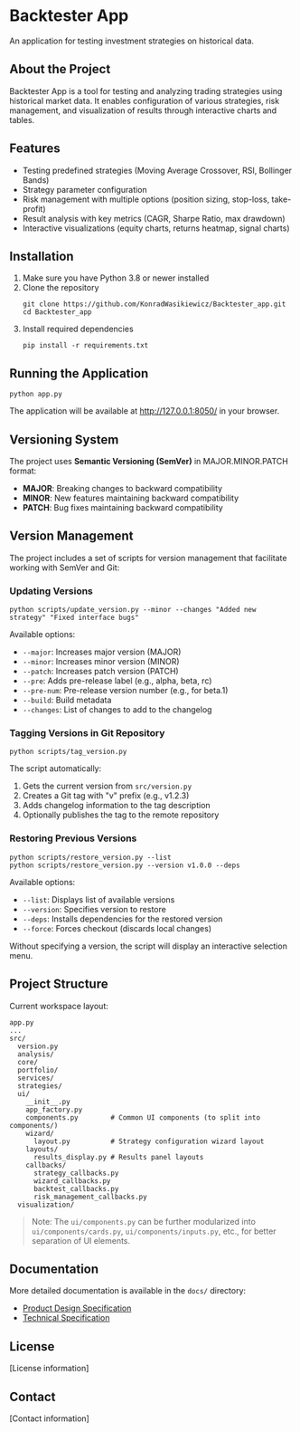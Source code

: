 # Backtester App

An application for testing investment strategies on historical data.

## About the Project

Backtester App is a tool for testing and analyzing trading strategies using historical market data. It enables configuration of various strategies, risk management, and visualization of results through interactive charts and tables.

## Features

- Testing predefined strategies (Moving Average Crossover, RSI, Bollinger Bands)
- Strategy parameter configuration
- Risk management with multiple options (position sizing, stop-loss, take-profit)
- Result analysis with key metrics (CAGR, Sharpe Ratio, max drawdown)
- Interactive visualizations (equity charts, returns heatmap, signal charts)

## Installation

1. Make sure you have Python 3.8 or newer installed
2. Clone the repository
   ```
   git clone https://github.com/KonradWasikiewicz/Backtester_app.git
   cd Backtester_app
   ```
3. Install required dependencies
   ```
   pip install -r requirements.txt
   ```

## Running the Application

```
python app.py
```

The application will be available at http://127.0.0.1:8050/ in your browser.

## Versioning System

The project uses **Semantic Versioning (SemVer)** in MAJOR.MINOR.PATCH format:
- **MAJOR**: Breaking changes to backward compatibility
- **MINOR**: New features maintaining backward compatibility
- **PATCH**: Bug fixes maintaining backward compatibility

## Version Management

The project includes a set of scripts for version management that facilitate working with SemVer and Git:

### Updating Versions

```
python scripts/update_version.py --minor --changes "Added new strategy" "Fixed interface bugs"
```

Available options:
- `--major`: Increases major version (MAJOR)
- `--minor`: Increases minor version (MINOR)
- `--patch`: Increases patch version (PATCH)
- `--pre`: Adds pre-release label (e.g., alpha, beta, rc)
- `--pre-num`: Pre-release version number (e.g., for beta.1)
- `--build`: Build metadata
- `--changes`: List of changes to add to the changelog

### Tagging Versions in Git Repository

```
python scripts/tag_version.py
```

The script automatically:
1. Gets the current version from `src/version.py`
2. Creates a Git tag with "v" prefix (e.g., v1.2.3)
3. Adds changelog information to the tag description
4. Optionally publishes the tag to the remote repository

### Restoring Previous Versions

```
python scripts/restore_version.py --list
python scripts/restore_version.py --version v1.0.0 --deps
```

Available options:
- `--list`: Displays list of available versions
- `--version`: Specifies version to restore
- `--deps`: Installs dependencies for the restored version
- `--force`: Forces checkout (discards local changes)

Without specifying a version, the script will display an interactive selection menu.

## Project Structure

Current workspace layout:
```
app.py
...
src/
  version.py
  analysis/
  core/
  portfolio/
  services/
  strategies/
  ui/
    __init__.py
    app_factory.py
    components.py        # Common UI components (to split into components/)
    wizard/
      layout.py          # Strategy configuration wizard layout
    layouts/
      results_display.py # Results panel layouts
    callbacks/
      strategy_callbacks.py
      wizard_callbacks.py
      backtest_callbacks.py
      risk_management_callbacks.py
  visualization/
```

> Note: The `ui/components.py` can be further modularized into `ui/components/cards.py`, `ui/components/inputs.py`, etc., for better separation of UI elements.

## Documentation

More detailed documentation is available in the `docs/` directory:
- [Product Design Specification](docs/product_design_specification.md)
- [Technical Specification](docs/technical_specification.md)

## License

[License information]

## Contact

[Contact information]
